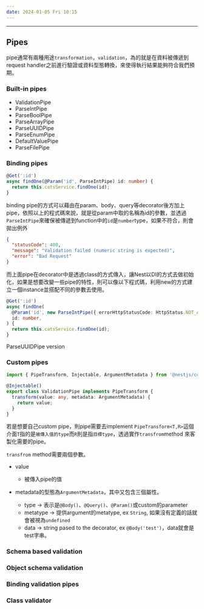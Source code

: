 ```yaml
---
date: 2024-01-05 Fri 10:15
---
```

---

## Pipes

pipe通常有兩種用途`transformation`，`validation`，為的就是在資料被傳遞到request handler之前進行驗證或資料型態轉換，來使得執行結果能夠符合我們預期。

### Built-in pipes
+ ValidationPipe
+ ParseIntPipe
+ ParseBoolPipe
+ ParseArrayPipe
+ ParseUUIDPipe
+ ParseEnumPipe
+ DefaultValuePipe
+ ParseFilePipe

### Binding pipes
```typescript
@Get(':id')
async findOne(@Param('id', ParseIntPipe) id: number) {
  return this.catsService.findOne(id);
}
```

binding pipe的方式可以藉由在param、body、query等decorator後方加上pipe，依照以上的程式碼來說，就是從param中取的名稱為id的參數，並透過`ParseIntPipe`來確保被傳遞到function中的`id`是`number`type，如果不符合，則會拋出例外
```json
{
  "statusCode": 400,
  "message": "Validation failed (numeric string is expected)",
  "error": "Bad Request"
}
```

而上面pipe在decorator中是透過class的方式傳入，讓Nest以DI的方式去做初始化，如果是想要改變一些pipe的特性，則可以像以下程式碼，利用new的方式建立一個instance並搭配不同的參數去使用。

```typescript
@Get(':id')
async findOne(
  @Param('id', new ParseIntPipe({ errorHttpStatusCode: HttpStatus.NOT_ACCEPTABLE }))
  id: number,
) {
  return this.catsService.findOne(id);
}
```

ParseUUIDPipe version

### Custom pipes

```typescript
import { PipeTransform, Injectable, ArgumentMetadata } from '@nestjs/common';

@Injectable()
export class ValidationPipe implements PipeTransform {
  transform(value: any, metadata: ArgumentMetadata) {
    return value;
  }
}
```

若是想要自己custom pipe，則pipe需要去implement `PipeTransform<T,R>`這個介面`T`指的是`被傳入值的type`而`R`則是指`目標type`，透過實作`transfrom`method 來客製化需要的pipe。

`transfrom` method需要兩個參數。

+ value 
	+ 被傳入pipe的值

+ metadata的型態為`ArgumentMetadata`，其中又包含三個屬性。
	+ type         -> 表示是`@Body()`、`@Query()`、`@Param()`或custom的parameter
	+ metatype -> 提供argument的metatype, ex `String`, 如果沒有定義的話就會被視為`undefined`
	+ data         -> string pased to the decorator, ex `@Body('test')`，data就會是test字串。

### Schema based validation

### Object schema validation

### Binding validation pipes

### Class validator

